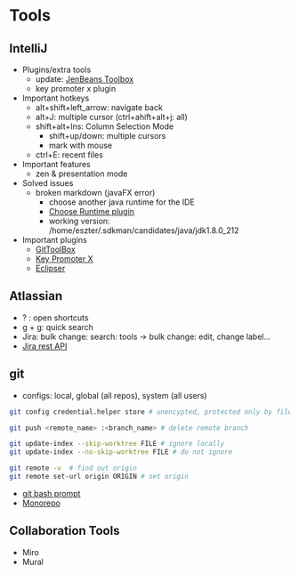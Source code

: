 # Tools

## IntelliJ

- Plugins/extra tools
  - update: [JenBeans Toolbox](https://www.jetbrains.com/toolbox-app/)
  - key promoter x plugin
- Important hotkeys
  - alt+shift+left_arrow: navigate back
  - alt+J: multiple cursor (ctrl+ahift+alt+j: all)
  - shift+alt+Ins: Column Selection Mode
    - shift+up/down: multiple cursors
    - mark with mouse
  - ctrl+E: recent files
- Important features
  - zen & presentation mode
- Solved issues
  - broken markdown (javaFX error)
    - choose another java runtime for the IDE
    - [Choose Runtime plugin](https://plugins.jetbrains.com/plugin/12836-choose-runtime)
    - working version: /home/eszter/.sdkman/candidates/java/jdk1.8.0_212
- Important plugins
  - [GitToolBox](https://plugins.jetbrains.com/plugin/7499-gittoolbox)
  - [Key Promoter X](https://plugins.jetbrains.com/plugin/9792-key-promoter-x)
  - [Eclipser](https://plugins.jetbrains.com/plugin/7153-eclipser)

## Atlassian

- ? : open shortcuts
- g + g: quick search
- Jira: bulk change: search: tools -> bulk change: edit, change label...
- [Jira rest API](https://developer.atlassian.com/server/jira/platform/rest-apis/)

## git

- configs: local, global (all repos), system (all users)

```bash
git config credential.helper store # unencypted, protected only by file permissions

git push <remote_name> :<branch_name> # delete remote branch

git update-index --skip-worktree FILE # ignore locally
git update-index --no-skip-worktree FILE # do not ignore

git remote -v  # find out origin
git remote set-url origin ORIGIN # set origin
```

- [git bash prompt](https://github.com/magicmonty/bash-git-prompt)
- [Monorepo](https://www.atlassian.com/git/tutorials/monorepos)

## Collaboration Tools

- Miro
- Mural
